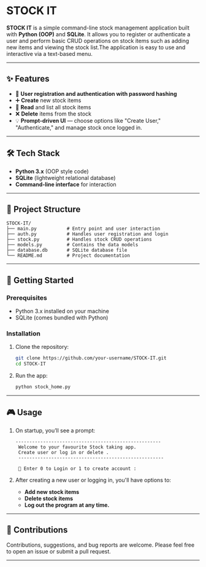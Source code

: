 # STOCK IT

**STOCK IT** is a simple command-line stock management application built with **Python (OOP)** and **SQLite**. It allows you to register or authenticate a user and perform basic CRUD operations on stock items such as adding new items and viewing the stock list.The application is easy to use and interactive via a text-based menu.

---

## ✨ Features

* 🔐 **User registration and authentication with password hashing**
* ➕ **Create** new stock items
* 👀 **Read** and list all stock items
* ❌ **Delete** items from the stock
* 💡 **Prompt-driven UI** — choose options like "Create User," "Authenticate," and manage stock once logged in.

---

## 🛠️ Tech Stack

* **Python 3.x** (OOP style code)
* **SQLite** (lightweight relational database)
* **Command-line interface** for interaction

---

## 📂 Project Structure

```
STOCK-IT/
├── main.py           # Entry point and user interaction
├── auth.py           # Handles user registration and login
├── stock.py          # Handles stock CRUD operations
├── models.py         # Contains the data models
├── database.db       # SQLite database file
└── README.md         # Project documentation
```

---

## 🚀 Getting Started

### Prerequisites

* Python 3.x installed on your machine
* SQLite (comes bundled with Python)

### Installation

1. Clone the repository:

   ```bash
   git clone https://github.com/your-username/STOCK-IT.git
   cd STOCK-IT
   ```
2. Run the app:

   ```bash
   python stock_home.py
   ```

---

## 🎮 Usage

1. On startup, you’ll see a prompt:

   ```
   -----------------------------------------------------
    Welcome to your favourite Stock taking app.
    Create user or log in or delete .
    -----------------------------------------------------

    🔐 Enter 0 to Login or 1 to create account :
   ```
2. After creating a new user or logging in, you'll have options to:

   * **Add new stock items**
   * **Delete stock items**
   * **Log out the program at any time.**

---

## 🤝 Contributions

Contributions, suggestions, and bug reports are welcome. Please feel free to open an issue or submit a pull request.

---